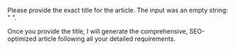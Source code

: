 Please provide the exact title for the article. The input was an empty string: " ".

Once you provide the title, I will generate the comprehensive, SEO-optimized article following all your detailed requirements.